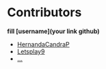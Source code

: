 # Contributors

**fill [username](your link github)**

- [HernandaCandraP](https://github.com/HernandaCandraP)
- [Letsplay9](https://github.com/letsplay09)
- [...](https://...)
